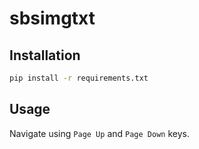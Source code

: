 # sbsimgtxt

## Installation

```bash
pip install -r requirements.txt
```

## Usage

Navigate using `Page Up` and `Page Down` keys.
